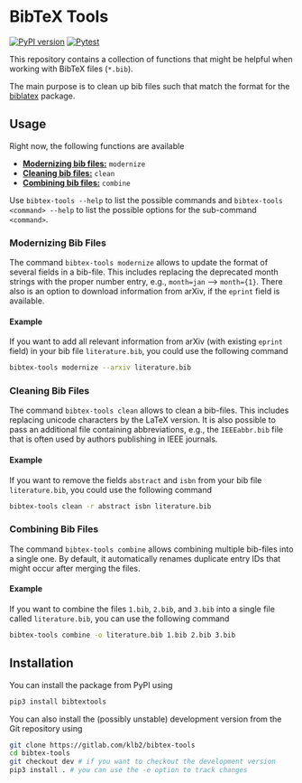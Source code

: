 # BibTeX Tools

[![PyPI version](https://badge.fury.io/py/bibtextools.svg)](https://badge.fury.io/py/bibtextools)
[![Pytest](https://github.com/klb2/bibtex-tools/actions/workflows/pytest.yml/badge.svg)](https://github.com/klb2/bibtex-tools/actions/workflows/pytest.yml)

This repository contains a collection of functions that might be helpful when
working with BibTeX files (`*.bib`).

The main purpose is to clean up bib files such that match the format for the
[biblatex](https://ctan.org/pkg/biblatex) package.

## Usage
Right now, the following functions are available

* [**Modernizing bib files:**](#modernizing-bib-files) `modernize`
* [**Cleaning bib files:**](#cleaning-bib-files) `clean`
* [**Combining bib files:**](#combining-bib-files) `combine`


Use `bibtex-tools --help` to list the possible commands and `bibtex-tools
<command> --help` to list the possible options for the sub-command `<command>`.


### Modernizing Bib Files
The command `bibtex-tools modernize` allows to update the format of several
fields in a bib-file.  This includes replacing the deprecated month strings
with the proper number entry, e.g., `month=jan` --> `month={1}`.  There also is
an option to download information from arXiv, if the `eprint` field is
available.

#### Example
If you want to add all relevant information from arXiv (with existing `eprint`
field) in your bib file `literature.bib`, you could use the following command
```bash
bibtex-tools modernize --arxiv literature.bib
```


### Cleaning Bib Files
The command `bibtex-tools clean` allows to clean a bib-files. This includes
replacing unicode characters by the LaTeX version.  It is also possible to pass
an additional file containing abbreviations, e.g., the `IEEEabbr.bib` file that
is often used by authors publishing in IEEE journals.

#### Example
If you want to remove the fields `abstract` and `isbn` from your bib file
`literature.bib`, you could use the following command
```bash
bibtex-tools clean -r abstract isbn literature.bib
```


### Combining Bib Files
The command `bibtex-tools combine` allows combining multiple bib-files into a
single one.  By default, it automatically renames duplicate entry IDs that
might occur after merging the files.

#### Example
If you want to combine the files `1.bib`, `2.bib`, and `3.bib` into a single
file called `literature.bib`, you can use the following command
```bash
bibtex-tools combine -o literature.bib 1.bib 2.bib 3.bib
```





## Installation
You can install the package from PyPI using
```bash
pip3 install bibtextools
```

You can also install the (possibly unstable) development version from the Git
repository using
```bash
git clone https://gitlab.com/klb2/bibtex-tools
cd bibtex-tools
git checkout dev # if you want to checkout the development version
pip3 install . # you can use the -e option to track changes
```
